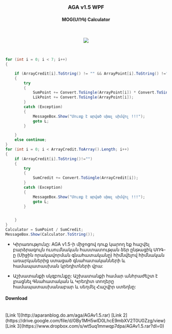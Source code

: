 <h3><p align="center"> AGA v1.5 WPF</p></h3>
<h4><p align="center"> MOG(ՄՈԳ) Calculator</p></h4></br>
<p align="center">
<img  src="http://aparanblog.do.am/gif/AGAv1-5.gif">
</p>
</br>

```C#
for (int i = 0; i < 7; i++)
{

    if (ArrayCredit[i].ToString() != "" && ArrayPoint[i].ToString() !="" )
    {
        try
        {
            SumPoint += Convert.ToSingle(ArrayPoint[i]) * Convert.ToSingle(ArrayCredit[i]);
            LikPoint += Convert.ToSingle(ArrayPoint[i]);
        }
        catch (Exception)
        {
            MessageBox.Show("Մուտք է արված սխալ սիմվոլ !!!");
            goto L;
        }

    }
    else continue;
}
for (int i = 0; i < ArrayCredit.ToArray().Length; i++)
{
    if (ArrayCredit[i].ToString()!="")
    {
        try
        {
            SumCredit += Convert.ToSingle(ArrayCredit[i]);
        }
        catch (Exception)
        {
            MessageBox.Show("Մուտք է արված սխալ սիմվոլ !!!");
            goto L;
        }


    }
}
Calculator = SumPoint / SumCredit;
MessageBox.Show(Calculator.ToString());
 ```

* Կիրառությունը: 
AGA v1.5-ի միջոցով դուք կարող եք հաշվել  բարձրագույն ուսումնական հաստատության ձեր ընթացիկ ՄՈԳ-ը (Միջին որակավորման գնահատականը) հիմնվելով հիմնական առարկաներից ստացած գնահատականների և համապատասխան կրեդիտների վրա:

* Աշխատանքի սկզբունքը: 
Աշխատանքի համար անհրաժեշտ է լրացնել Գնահատական և Կրեդիտ տողերը համապատասխանաբար և սեղմել Հաշվիր ստեղնը:

<h4>Download</h4><br>
[Link 1](http://aparanblog.do.am/aga/AGAv1.5.rar)
[Link 2](https://drive.google.com/file/d/0By1MH5wlD0LhcE9mbXV2T0U0Zzg/view)
[Link 3](https://www.dropbox.com/s/wt5uq1mnwqp7dpa/AGAv1.5.rar?dl=0)

